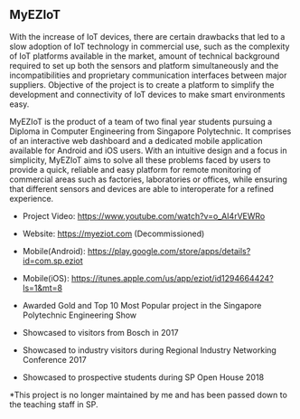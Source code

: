 ## MyEZIoT

With the increase of IoT devices, there are certain drawbacks that led to a slow adoption of IoT technology in commercial use, such as the complexity of IoT platforms available in the market, amount of technical background required to set up both the sensors and platform simultaneously and the incompatibilities and proprietary communication interfaces between major suppliers. Objective of the project is to create a platform to simplify the development and connectivity of IoT devices to make smart environments easy.

MyEZIoT is the product of a team of two final year students pursuing a Diploma in Computer Engineering from Singapore Polytechnic. It comprises of an interactive web dashboard and a dedicated mobile application available for Android and iOS users. With an intuitive design and a focus in simplicity, MyEZIoT aims to solve all these problems faced by users to provide a quick, reliable and easy platform for remote monitoring of commercial areas such as factories, laboratories or offices, while ensuring that different sensors and devices are able to interoperate for a refined experience.

- Project Video: https://www.youtube.com/watch?v=o_AI4rVEWRo
- Website: https://myeziot.com (Decommissioned)
- Mobile(Android): https://play.google.com/store/apps/details?id=com.sp.eziot
- Mobile(iOS): https://itunes.apple.com/us/app/eziot/id1294664424?ls=1&mt=8

- Awarded Gold and Top 10 Most Popular project in the Singapore Polytechnic Engineering Show
- Showcased to visitors from Bosch in 2017
- Showcased to industry visitors during Regional Industry Networking Conference 2017
- Showcased to prospective students during SP Open House 2018

*This project is no longer maintained by me and has been passed down to the teaching staff in SP.